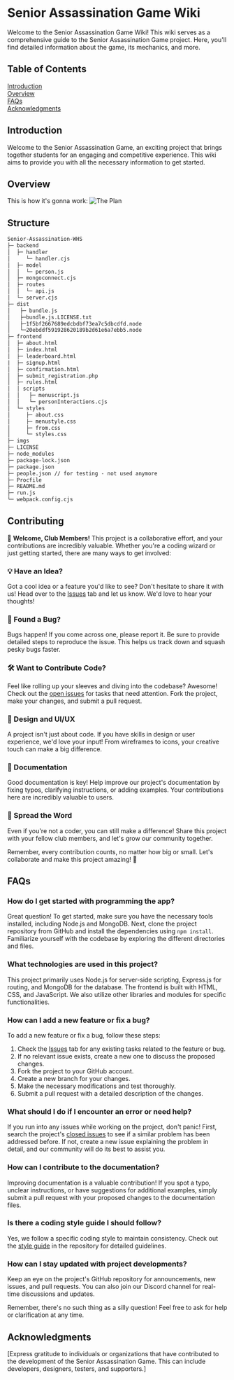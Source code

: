 # Senior Assassination Game Wiki
Welcome to the Senior Assassination Game Wiki!
This wiki serves as a comprehensive guide to the Senior Assassination Game project. Here, you'll find detailed information about the game, its mechanics, and more.

## Table of Contents
[Introduction](#Introduction)<br>
[Overview](#Overview)<br>
[FAQs](#FAQs)<br>
[Acknowledgments](#Acknowledgments)<br>

## Introduction
Welcome to the Senior Assassination Game, an exciting project that brings together students for an engaging and competitive experience. This wiki aims to provide you with all the necessary information to get started.

## Overview
This is how it's gonna work:
![The Plan](https://cdn.discordapp.com/attachments/814597578908762172/1165032111502262383/image.png?ex=65455fb4&is=6532eab4&hm=f1206bad0a578165f83d2ab12a70d0f15839b5a5b0d9a73d6eccd9737a0a5a6d)


## Structure
```txt
Senior-Assassination-WHS
├─ backend
│  ├─ handler
│     └─ handler.cjs
│  ├─ model
│  │  └─ person.js
│  ├─ mongoconnect.cjs
│  ├─ routes
│  │  └─ api.js
│  └─ server.cjs
├─ dist
│   ├─ bundle.js
│   ├─bundle.js.LICENSE.txt
│   ├─1f5bf2667689edcbdbf73ea7c5dbcdfd.node
│   └─20ebddf591928620189b2d61e6a7ebb5.node
├─ frontend
│  ├─ about.html
│  ├─ index.html
│  ├─ leaderboard.html
|  ├─ signup.html
│  ├─ confirmation.html
│  ├─ submit_registration.php
│  ├─ rules.html
│  │ scripts
│  │   ├─ menuscript.js
│  │   └─ personInteractions.cjs
│  └─ styles
│     ├─ about.css
│     ├─ menustyle.css
│     ├─ from.css
│     └─ styles.css
├─ imgs
├─ LICENSE
├─ node_modules
├─ package-lock.json
├─ package.json
├─ people.json // for testing - not used anymore
├─ Procfile
├─ README.md
├─ run.js
└─ webpack.config.cjs
```

## Contributing

🎉 **Welcome, Club Members!** This project is a collaborative effort, and your contributions are incredibly valuable. Whether you're a coding wizard or just getting started, there are many ways to get involved:

### 💡 Have an Idea?

Got a cool idea or a feature you'd like to see? Don't hesitate to share it with us! Head over to the [Issues](https://github.com/WHS-Dev-Team/Senior-Assassination-WHS/issues) tab and let us know. We'd love to hear your thoughts!

### 🐛 Found a Bug?

Bugs happen! If you come across one, please report it. Be sure to provide detailed steps to reproduce the issue. This helps us track down and squash pesky bugs faster.

### 🛠️ Want to Contribute Code?

Feel like rolling up your sleeves and diving into the codebase? Awesome! Check out the [open issues](https://github.com/WHS-Dev-Team/Senior-Assassination-WHS/issues) for tasks that need attention. Fork the project, make your changes, and submit a pull request.

### 🎨 Design and UI/UX

A project isn't just about code. If you have skills in design or user experience, we'd love your input! From wireframes to icons, your creative touch can make a big difference.

### 📝 Documentation

Good documentation is key! Help improve our project's documentation by fixing typos, clarifying instructions, or adding examples. Your contributions here are incredibly valuable to users.

### 🙌 Spread the Word

Even if you're not a coder, you can still make a difference! Share this project with your fellow club members, and let's grow our community together.

Remember, every contribution counts, no matter how big or small. Let's collaborate and make this project amazing! 🚀


## FAQs

### How do I get started with programming the app?

Great question! To get started, make sure you have the necessary tools installed, including Node.js and MongoDB. Next, clone the project repository from GitHub and install the dependencies using `npm install`. Familiarize yourself with the codebase by exploring the different directories and files.

### What technologies are used in this project?

This project primarily uses Node.js for server-side scripting, Express.js for routing, and MongoDB for the database. The frontend is built with HTML, CSS, and JavaScript. We also utilize other libraries and modules for specific functionalities.

### How can I add a new feature or fix a bug?

To add a new feature or fix a bug, follow these steps:

1. Check the [Issues](https://github.com/YourUsername/Senior-Assassination-WHS/issues) tab for any existing tasks related to the feature or bug.
2. If no relevant issue exists, create a new one to discuss the proposed changes.
3. Fork the project to your GitHub account.
4. Create a new branch for your changes.
5. Make the necessary modifications and test thoroughly.
6. Submit a pull request with a detailed description of the changes.

### What should I do if I encounter an error or need help?

If you run into any issues while working on the project, don't panic! First, search the project's [closed issues](https://github.com/YourUsername/Senior-Assassination-WHS/issues?q=is%3Aissue+is%3Aclosed) to see if a similar problem has been addressed before. If not, create a new issue explaining the problem in detail, and our community will do its best to assist you.

### How can I contribute to the documentation?

Improving documentation is a valuable contribution! If you spot a typo, unclear instructions, or have suggestions for additional examples, simply submit a pull request with your proposed changes to the documentation files.

### Is there a coding style guide I should follow?

Yes, we follow a specific coding style to maintain consistency. Check out the [style guide](https://github.com/YourUsername/Senior-Assassination-WHS/blob/main/STYLE_GUIDE.md) in the repository for detailed guidelines.

### How can I stay updated with project developments?

Keep an eye on the project's GitHub repository for announcements, new issues, and pull requests. You can also join our Discord channel for real-time discussions and updates.

Remember, there's no such thing as a silly question! Feel free to ask for help or clarification at any time.

## Acknowledgments
[Express gratitude to individuals or organizations that have contributed to the development of the Senior Assassination Game. This can include developers, designers, testers, and supporters.]
